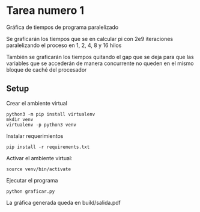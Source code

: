 # Tarea numero 1

Gráfica de tiempos de programa paralelizado

Se graficarán los tiempos que se en calcular pi con 2e9 iteraciones paralelizando el proceso en 1, 2, 4, 8 y 16 hilos

También se graficarán los tiempos quitando el gap que se deja para que las variables que se accederán de manera concurrente no queden en el mismo bloque de caché del procesador

## Setup

Crear el ambiente virtual

    python3 -m pip install virtualenv
    mkdir venv
    virtualenv -p python3 venv

Instalar requerimientos

    pip install -r requirements.txt

Activar el ambiente virtual:

    source venv/bin/activate

Ejecutar el programa

    python graficar.py

La gráfica generada queda en build/salida.pdf

